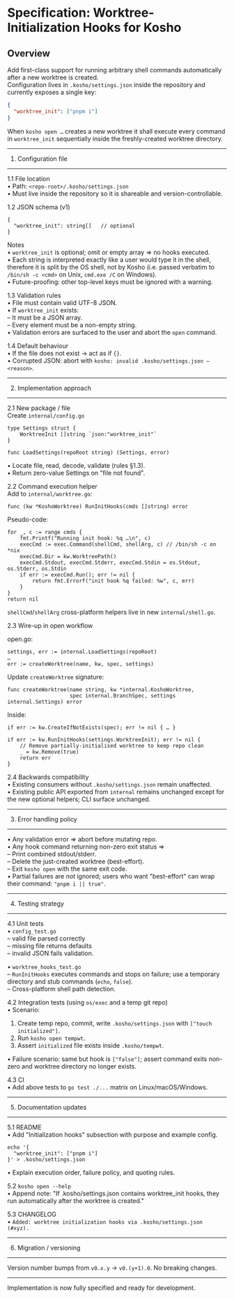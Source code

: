 Specification: Worktree-Initialization Hooks for Kosho
====================================================

Overview
--------
Add first-class support for running arbitrary shell commands automatically after a new worktree is created.  
Configuration lives in `.kosho/settings.json` inside the repository and currently exposes a single key:

```json
{
  "worktree_init": ["pnpm i"]
}
```

When `kosho open …` creates a new worktree it shall execute every command in `worktree_init` sequentially inside the freshly-created worktree directory.

--------------------------------------------------------------------
1. Configuration file
--------------------------------------------------------------------

1.1 File location  
• Path: `<repo-root>/.kosho/settings.json`  
• Must live inside the repository so it is shareable and version-controllable.

1.2 JSON schema (v1)  

```
{
  "worktree_init": string[]   // optional
}
```

Notes  
• `worktree_init` is optional; omit or empty array ⇒ no hooks executed.  
• Each string is interpreted exactly like a user would type it in the shell, therefore it is split by the OS shell, not by Kosho (i.e. passed verbatim to `/bin/sh -c <cmd>` on Unix, `cmd.exe /C` on Windows).  
• Future-proofing: other top-level keys must be ignored with a warning.

1.3 Validation rules  
• File must contain valid UTF-8 JSON.  
• If `worktree_init` exists:  
 – It must be a JSON array.  
 – Every element must be a non-empty string.  
• Validation errors are surfaced to the user and abort the `open` command.

1.4 Default behaviour  
• If the file does not exist → act as if `{}`.  
• Corrupted JSON: abort with `kosho: invalid .kosho/settings.json – <reason>`.

--------------------------------------------------------------------
2. Implementation approach
--------------------------------------------------------------------

2.1 New package / file  
Create `internal/config.go`

```
type Settings struct {
    WorktreeInit []string `json:"worktree_init"`
}

func LoadSettings(repoRoot string) (Settings, error)
```

• Locate file, read, decode, validate (rules §1.3).  
• Return zero-value Settings on "file not found".

2.2 Command execution helper  
Add to `internal/worktree.go`:

```
func (kw *KoshoWorktree) RunInitHooks(cmds []string) error
```

Pseudo-code:

```
for _, c := range cmds {
    fmt.Printf("Running init hook: %q …\n", c)
    execCmd := exec.Command(shellCmd, shellArg, c) // /bin/sh -c on *nix
    execCmd.Dir = kw.WorktreePath()
    execCmd.Stdout, execCmd.Stderr, execCmd.Stdin = os.Stdout, os.Stderr, os.Stdin
    if err := execCmd.Run(); err != nil {
        return fmt.Errorf("init hook %q failed: %w", c, err)
    }
}
return nil
```

`shellCmd`/`shellArg` cross-platform helpers live in new `internal/shell.go`.

2.3 Wire-up in open workflow  

open.go:

```
settings, err := internal.LoadSettings(repoRoot)
…
err := createWorktree(name, kw, spec, settings)
```

Update `createWorktree` signature:

```
func createWorktree(name string, kw *internal.KoshoWorktree,
                    spec internal.BranchSpec, settings internal.Settings) error
```

Inside:

```
if err := kw.CreateIfNotExists(spec); err != nil { … }

if err := kw.RunInitHooks(settings.WorktreeInit); err != nil {
    // Remove partially-initialised worktree to keep repo clean
    _ = kw.Remove(true)
    return err
}
```

2.4 Backwards compatibility  
• Existing consumers without `.kosho/settings.json` remain unaffected.  
• Existing public API exported from `internal` remains unchanged except for the new optional helpers; CLI surface unchanged.

--------------------------------------------------------------------
3. Error handling policy
--------------------------------------------------------------------

• Any validation error ⇒ abort before mutating repo.  
• Any hook command returning non-zero exit status ⇒  
 – Print combined stdout/stderr.  
 – Delete the just-created worktree (best-effort).  
 – Exit `kosho open` with the same exit code.  
• Partial failures are *not* ignored; users who want "best-effort" can wrap their command: `"pnpm i || true"`.

--------------------------------------------------------------------
4. Testing strategy
--------------------------------------------------------------------

4.1 Unit tests  
• `config_test.go`  
 – valid file parsed correctly  
 – missing file returns defaults  
 – invalid JSON fails validation.  

• `worktree_hooks_test.go`  
 – `RunInitHooks` executes commands and stops on failure; use a temporary directory and stub commands (`echo`, `false`).  
 – Cross-platform shell path detection.

4.2 Integration tests (using `os/exec` and a temp git repo)  
• Scenario:  
 1. Create temp repo, commit, write `.kosho/settings.json` with `["touch initialized"]`.  
 2. Run `kosho open tempwt`.  
 3. Assert `initialized` file exists inside `.kosho/tempwt`.  

• Failure scenario: same but hook is `["false"]`; assert command exits non-zero and worktree directory no longer exists.

4.3 CI  
• Add above tests to `go test ./...` matrix on Linux/macOS/Windows.

--------------------------------------------------------------------
5. Documentation updates
--------------------------------------------------------------------

5.1 README  
• Add "Initialization hooks" subsection with purpose and example config.

```
echo '{
  "worktree_init": ["pnpm i"]
}' > .kosho/settings.json
```

• Explain execution order, failure policy, and quoting rules.

5.2 `kosho open --help`  
• Append note: "If .kosho/settings.json contains worktree_init hooks, they run automatically after the worktree is created."

5.3 CHANGELOG  
• `Added: worktree initialization hooks via .kosho/settings.json (#xyz).`

--------------------------------------------------------------------
6. Migration / versioning
--------------------------------------------------------------------

Version number bumps from `v0.x.y` → `v0.(y+1).0`. No breaking changes.

--------------------------------------------------------------------
Implementation is now fully specified and ready for development.
